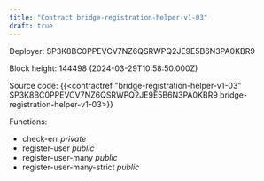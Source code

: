 ```yaml
---
title: "Contract bridge-registration-helper-v1-03"
draft: true
---
```

Deployer: SP3K8BC0PPEVCV7NZ6QSRWPQ2JE9E5B6N3PA0KBR9


 



Block height: 144498 (2024-03-29T10:58:50.000Z)

Source code: {{<contractref "bridge-registration-helper-v1-03" SP3K8BC0PPEVCV7NZ6QSRWPQ2JE9E5B6N3PA0KBR9 bridge-registration-helper-v1-03>}}

Functions:

* check-err _private_
* register-user _public_
* register-user-many _public_
* register-user-many-strict _public_
